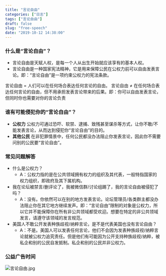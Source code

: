```yaml
---
title: "言论自由"
categories: ["日志"]
tags: ["言论自由"]
draft: false
slug: "free-speech"
date: "2019-10-12 14:38:00"
---
```


### 什么是“言论自由”？
- 言论自由是天赋人权，是每一个人从出生开始就应该享有的基本人权。
- 言论自由是一种国家宪法精神，它是用来保障公民在公权力前可以自由发表言论。即：“言论自由”是一项约束公权力的宪法条款。

言论自由 = 人们可以在任何场合表达任何言论的自由。
言论自由 ≠ 在任何场合表达任何言论的自由，但不用承担发表言论带来的后果。即：你可以自由发表言论，但同时你也需要对你的言论负责

### 谁有可能侵犯你的“言论自由”？
- **公权力** 公权力可通过恐吓、软禁、逮捕、致残甚至谋杀等方式，让你不敢/不能发表言论，从而达到侵犯你“言论自由”的目的。
- **其他公民** 在非犯罪情景中，任何公民都没办法阻止你发表言论，因此你不需要问别的公民要“言论自由”。

### 常见问题解答
- 什么是公权力？
    - A：公权力指的是在公共领域拥有权力的组织及其代表，一般特指国家的权力组织，即政府及其下属机构。
- 我在论坛被禁言/删评论了，我被微信群/讨论组踢了，我的言论自由被侵犯了吗？
    - A：没有。你依然可以在别的地方发表言论。论坛管理员/各类群主都没办法阻止你在其它地方继续发声。即：“言论自由”限制的对象是公权力，所以它并不能保障你在所有非公共领域都受欢迎。想要在特定的非公共领域发言，请遵守该领域的发言规范。
- 美国人不敢公开发表种族歧视/纳粹言论，是不是代表美国也没有言论自由？
    - A：不是。美国人可以发表任何言论，他们不会因为发表种族歧视/纳粹言论就被公权力追究责任。但是他们有可能因为公开支持种族歧视/纳粹，被私企和别的公民自发抵制。私企和别的公民并非公权力。

### 公益广告时间
![言论自由.jpg](https://images.eallion.com/images/2019/10/1378019866.jpg!hugo.webp)
